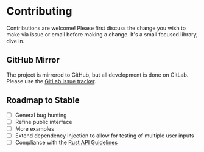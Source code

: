 # Contributing

Contributions are welcome! Please first discuss the change you wish to make via issue or email before making a change. It's a small focused library, dive in.

## GitHub Mirror

The project is mirrored to GitHub, but all development is done on GitLab. Please use the [GitLab issue tracker](https://gitlab.com/starshell/question/issues).

## Roadmap to Stable
- [ ] General bug hunting
- [ ] Refine public interface
- [ ] More examples
- [ ] Extend dependency injection to allow for testing of multiple user inputs
- [ ] Compliance with the [Rust API Guidelines](https://rust-lang-nursery.github.io/api-guidelines/)
